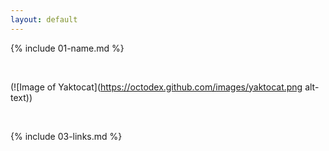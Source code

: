 ```yaml
---
layout: default
---
```


{% include 01-name.md %}

<br>

(![Image of Yaktocat](https://octodex.github.com/images/yaktocat.png alt-text)) 


<br>

{% include 03-links.md %}

